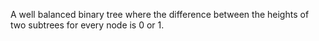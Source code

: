 A well balanced binary tree where the difference between the heights of two subtrees for every node is 0 or 1.